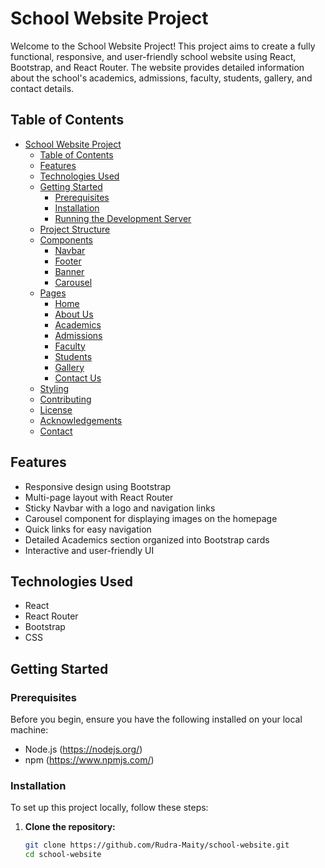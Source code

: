 # School Website Project

Welcome to the School Website Project! This project aims to create a fully functional, responsive, and user-friendly school website using React, Bootstrap, and React Router. The website provides detailed information about the school's academics, admissions, faculty, students, gallery, and contact details.

## Table of Contents

- [School Website Project](#school-website-project)
  - [Table of Contents](#table-of-contents)
  - [Features](#features)
  - [Technologies Used](#technologies-used)
  - [Getting Started](#getting-started)
    - [Prerequisites](#prerequisites)
    - [Installation](#installation)
    - [Running the Development Server](#https://school-management-taupe.vercel.app/)
  - [Project Structure](#project-structure)
  - [Components](#components)
    - [Navbar](#navbar)
    - [Footer](#footer)
    - [Banner](#banner)
    - [Carousel](#carousel)
  - [Pages](#pages)
    - [Home](#home)
    - [About Us](#about-us)
    - [Academics](#academics)
    - [Admissions](#admissions)
    - [Faculty](#faculty)
    - [Students](#students)
    - [Gallery](#gallery)
    - [Contact Us](#contact-us)
  - [Styling](#styling)
  - [Contributing](#contributing)
  - [License](#license)
  - [Acknowledgements](#acknowledgements)
  - [Contact](#contact)

## Features

- Responsive design using Bootstrap
- Multi-page layout with React Router
- Sticky Navbar with a logo and navigation links
- Carousel component for displaying images on the homepage
- Quick links for easy navigation
- Detailed Academics section organized into Bootstrap cards
- Interactive and user-friendly UI

## Technologies Used

- React
- React Router
- Bootstrap
- CSS

## Getting Started

### Prerequisites

Before you begin, ensure you have the following installed on your local machine:

- Node.js (https://nodejs.org/)
- npm (https://www.npmjs.com/)

### Installation

To set up this project locally, follow these steps:

1. **Clone the repository:**
   ```bash
   git clone https://github.com/Rudra-Maity/school-website.git
   cd school-website

